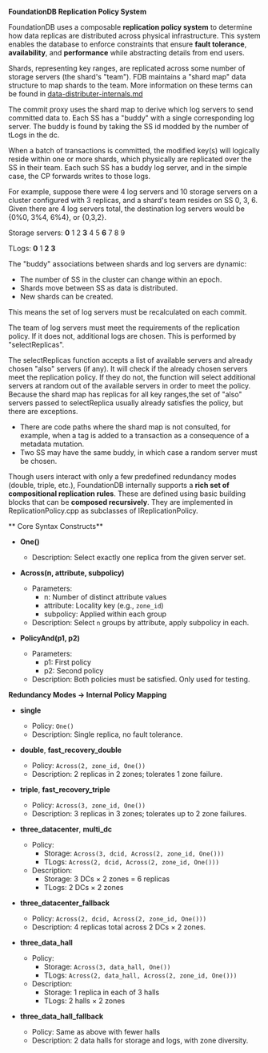 **FoundationDB Replication Policy System**

FoundationDB uses a composable **replication policy system** to determine how data replicas are distributed across physical infrastructure. This system enables 
the database to enforce constraints that ensure **fault tolerance**, **availability**, and **performance** while abstracting details from end users.

Shards, representing key ranges, are replicated across some number of storage servers (the shard's "team"). FDB maintains a "shard map" data structure to map 
shards to the team. More information on these terms can be found in [data-distributer-internals.md](http://data-distributer-internals.md)

The commit proxy uses the shard map to derive which log servers to send committed data to. Each SS has a "buddy" with a single corresponding log server. The 
buddy is found by taking the SS id modded by the number of tLogs in the dc.

When a batch of transactions is committed, the modified key(s) will logically reside within one or more shards, which physically are replicated over the SS in their team. Each such SS has a buddy
log server, and in the simple case, the CP forwards writes to those logs.

For example, suppose there were 4 log servers and 10 storage servers on a cluster configured with 3 replicas, and a shard's team resides on SS 0, 3, 6. Given 
there are 4 log servers total, the destination log servers would be {0%0, 3%4, 6%4}, or {0,3,2}.

Storage servers: **0** 1 2 **3** 4 5 **6** 7 8 9

TLogs: **0** 1 **2** **3**

The "buddy" associations between shards and log servers are dynamic:

- The number of SS in the cluster can change within an epoch.
- Shards move between SS as data is distributed.
- New shards can be created.

This means the set of log servers must be recalculated on each commit.

The team of log servers must meet the requirements of the replication policy. If it does not, additional logs are chosen. This is performed by "selectReplicas".

The selectReplicas function accepts a list of available servers and already chosen "also" servers (if any). It will check if the already chosen servers meet the 
replication policy. If they do not, the function will select additional servers at random out of the available servers in order to meet the policy. Because the 
shard map has replicas for all key ranges,the set of "also" servers passed to selectReplica usually already satisfies the policy, but there are exceptions.

- There are code paths where the shard map is not consulted, for example, when a tag is added to a transaction as a consequence of a metadata mutation.
- Two SS may have the same buddy, in which case a random server must be chosen.

Though users interact with only a few predefined redundancy modes (double, triple, etc.), FoundationDB internally supports a **rich set of compositional 
replication rules**. These are defined using basic building blocks that can be **composed recursively**. They are implemented in ReplicationPolicy.cpp as 
subclasses of IReplicationPolicy.

** Core Syntax Constructs**

- **One()**
  - Description: Select exactly one replica from the given server set.

- **Across(n, attribute, subpolicy)**
  - Parameters:
    - n: Number of distinct attribute values
    - attribute: Locality key (e.g., `zone_id`)
    - subpolicy: Applied within each group
  - Description: Select `n` groups by attribute, apply subpolicy in each.

- **PolicyAnd(p1, p2)**
  - Parameters:
    - p1: First policy
    - p2: Second policy
  - Description: Both policies must be satisfied. Only used for testing.

**Redundancy Modes → Internal Policy Mapping**

- **single**
  - Policy: `One()`
  - Description: Single replica, no fault tolerance.

- **double**, **fast_recovery_double**
  - Policy: `Across(2, zone_id, One())`
  - Description: 2 replicas in 2 zones; tolerates 1 zone failure.

- **triple**, **fast_recovery_triple**
  - Policy: `Across(3, zone_id, One())`
  - Description: 3 replicas in 3 zones; tolerates up to 2 zone failures.

- **three_datacenter**, **multi_dc**
  - Policy:
    - Storage: `Across(3, dcid, Across(2, zone_id, One()))`
    - TLogs: `Across(2, dcid, Across(2, zone_id, One()))`
  - Description: 
    - Storage: 3 DCs × 2 zones = 6 replicas
    - TLogs: 2 DCs × 2 zones

- **three_datacenter_fallback**
  - Policy: `Across(2, dcid, Across(2, zone_id, One()))`
  - Description: 4 replicas total across 2 DCs × 2 zones.

- **three_data_hall**
  - Policy:
    - Storage: `Across(3, data_hall, One())`
    - TLogs: `Across(2, data_hall, Across(2, zone_id, One()))`
  - Description: 
    - Storage: 1 replica in each of 3 halls
    - TLogs: 2 halls × 2 zones

- **three_data_hall_fallback**
  - Policy: Same as above with fewer halls
  - Description: 2 data halls for storage and logs, with zone diversity.

